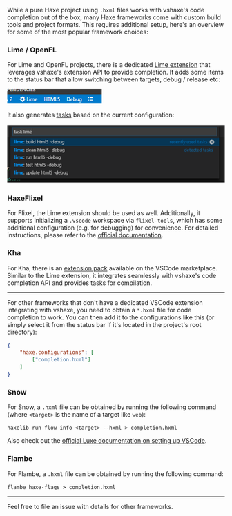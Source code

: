 While a pure Haxe project using `.hxml` files works with vshaxe's code completion out of the box, many Haxe frameworks come with custom build tools and project formats. This requires additional setup, here's an overview for some of the most popular framework choices:

### Lime / OpenFL

For Lime and OpenFL projects, there is a dedicated [Lime extension](https://marketplace.visualstudio.com/items?itemName=openfl.lime-vscode-extension) that leverages vshaxe's extension API to provide completion. It adds some items to the status bar that allow switching between targets, debug / release etc:

![](images/framework-notes/lime-status-bar.png)

It also generates [tasks](/vshaxe/vshaxe/wiki/Build-Tasks) based on the current configuration:

![](images/framework-notes/lime-tasks.png)

### HaxeFlixel

For Flixel, the Lime extension should be used as well. Additionally, it supports initializing a `.vscode` workspace via `flixel-tools`, which has some additional configuration (e.g. for debugging) for convenience. For detailed instructions, please refer to the [official documentation](http://haxeflixel.com/documentation/visual-studio-code/).

### Kha

For Kha, there is an [extension pack](https://marketplace.visualstudio.com/items?itemName=kodetech.kha-extension-pack) available on the VSCode marketplace. Similar to the Lime extension, it integrates seamlessly with vshaxe's code completion API and provides tasks for compilation.

---

For other frameworks that don't have a dedicated VSCode extension integrating with vshaxe, you need to obtain a `*.hxml` file for code completion to work. You can then add it to the configurations like this (or simply select it from the status bar if it's located in the project's root directory):

```json
{
    "haxe.configurations": [
        ["completion.hxml"]
    ]
}
```

### Snow

For Snow, a `.hxml` file can be obtained by running the following command (where `<target>` is the name of a target like `web`):

```
haxelib run flow info <target> --hxml > completion.hxml
```

Also check out the [official Luxe documentation on setting up VSCode](https://luxeengine.com/setup-an-ide/#vscode).

### Flambe

For Flambe, a `.hxml` file can be obtained by running the following command:

```
flambe haxe-flags > completion.hxml
```

_____________________

Feel free to file an issue with details for other frameworks.